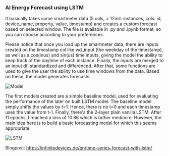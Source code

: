 ### AI Energy Forecast using LSTM 

It basically takes some smartmeter data (5 cols, > 12mil. instances, cols: id, device_name, property, value, timestamp) and creates a custom forecast based on selected window. 
The file is available in .py and .ipynb format, so you can choose according to your preferences.

Please notice that once you load up the smartmeter data, there are inputs created on the timestamp col like wd_input (the weekday of the timestamp), as well as a cos(inus) and sin(us)
time inputs, giving the model the ability to keep track of the daytime of each instance. Finally, the inputs are merged to an input df, standardized and differenced.
After that, some functions are used to give the user the ability to use time windows from the data. Based on these, the model generates forecasts.   
   
![Model](https://github.com/infinimesh/ai/blob/main/energy-forcast/model.png?raw=true)
   
The first models created are a simple baseline model, used for evaluating the performance of the later on built LSTM model. The baseline model simply shifts the values by t=1. Hence,
there is no t=0 and each timestamp uses the value from t-1.
Finally, there's the 2-layer plain vanilla LSTM. After 11 epochs, I reached a loss of 10.86 which is rather mediocre. However, the main idea here is to build a basic forecasting model
for which this seems appropriate.   


![LSTM](https://github.com/infinimesh/ai/blob/main/energy-forcast/LTSM.png?raw=true)   
   
Blogpost: https://infinitedevices.de/en/time-series-forecast-with-lstm/

